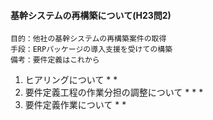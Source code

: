 #### 基幹システムの再構築について(H23問2)
    目的：他社の基幹システムの再構築案件の取得
    手段：ERPパッケージの導入支援を受けての構築
    備考：要件定義はこれから
1. ヒアリングについて
    * 
    * 
2. 要件定義工程の作業分担の調整について
    * 
    * 
    * 
3. 要件定義作業について
    * 
    * 
